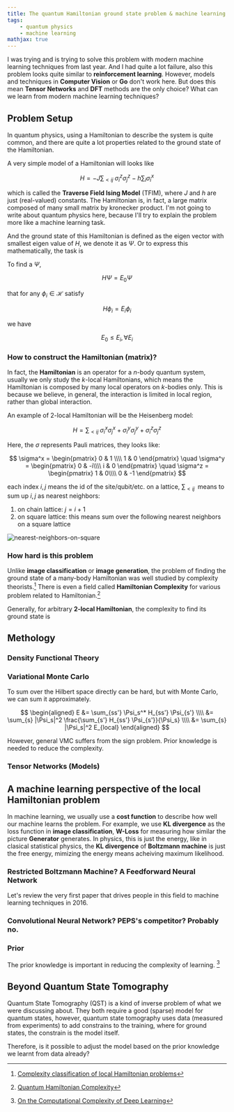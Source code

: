 ```yaml
---
title: The quantum Hamiltonian ground state problem & machine learning
tags: 
    - quantum physics
    - machine learning
mathjax: true
---
```


I was trying and is trying to solve this problem with modern machine learning techniques from last year. And I had quite a lot failure, also this problem looks quite similar to **reinforcement learning**. However, models and techniques in **Computer Vision** or **Go** don't work here. But does this mean **Tensor Networks** and **DFT** methods are the only choice? What can we learn from modern machine learning techniques?

## Problem Setup

In quantum physics, using a Hamiltonian to describe the system is quite common, and there are quite a lot properties related to the ground state of the Hamiltonian.

A very simple model of a Hamiltonian will looks like

$$
H = -J\sum_{< ij \>} \sigma^z_i \sigma^z_j - h \sum_i \sigma^x_i
$$

which is called the **Traverse Field Ising Model** (TFIM), where $J$ and $h$ are just (real-valued) constants. The Hamiltonian is, in fact, a large matrix composed of many small matrix by kronecker product. I'm not going to write about quantum physics here, because I'll try to explain the problem more like a machine learning task.

And the ground state of this Hamiltonian is defined as the eigen vector with smallest eigen value of $H$, we denote it as $\Psi$. Or to express this mathematically, the task is

To find a $\Psi$, 

$$
H\Psi = E_0 \Psi
$$

that for any $\phi_i \in \mathcal{H}$ satisfy

$$
H\phi_i = E_i \phi_i
$$

we have

$$
E_0 \leq E_i, \forall E_i
$$

### How to construct the Hamiltonian (matrix)?

In fact, the **Hamiltonian** is an operator for a $n$-body quantum system, usually we only study the $k$-local Hamiltonians, which means the Hamiltonian is composed by many local operators on $k$-bodies only. This is because we believe, in general, the interaction is limited in local region, rather than global interaction.

An example of $2$-local Hamiltonian will be the Heisenberg model:

$$
H = \sum_{< ij \>} \sigma^x_i \sigma^x_j + \sigma^y_i \sigma^y_j + \sigma^z_i \sigma^z_j
$$

Here, the $\sigma$ represents Pauli matrices, they looks like:

$$
\sigma^x = \begin{pmatrix}
0 & 1 \\\\
1 & 0
\end{pmatrix}
\quad
\sigma^y = \begin{pmatrix}
0 & -i\\\\
i &  0
\end{pmatrix}
\quad
\sigma^z = \begin{pmatrix}
1 &  0\\\\
0 & -1
\end{pmatrix}
$$

each index $i, j$ means the id of the site/qubit/etc. on a lattice, $\sum_{< ij \>}$ means to sum up $i, j$ as nearest neighbors:

1. on chain lattice: $j = i+1$
2. on square lattice: this means sum over the following nearest neighbors on a square lattice

![nearest-neighbors-on-square]()


### How hard is this problem

Unlike **image classification** or **image generation**, the problem of finding the ground state of a many-body
Hamiltonian was well studied by complexity theorists.[^toby2013] There is even a field called **Hamiltonian Complexity** for
various problem related to Hamiltonian.[^sevag2016]


Generally, for arbitrary **2-local Hamiltonian**, the complexity to find its ground state is

[^toby2013]: [Complexity classification of local Hamiltonian problems](https://arxiv.org/abs/1311.3161)
[^sevag2016]: [Quantum Hamiltonian Complexity](https://arxiv.org/abs/1401.3916)

## Methology

### Density Functional Theory

### Variational Monte Carlo

To sum over the Hilbert space directly can be hard, but with Monte Carlo, we can sum it approximately.

$$
\begin{aligned}
E &= \sum_{ss'} \Psi_s^* H_{ss'} \Psi_{s'} \\\\
  &= \sum_{s} |\Psi_s|^2 \frac{\sum_{s'} H_{ss'} \Psi_{s'}}{\Psi_s} \\\\
  &= \sum_{s} |\Psi_s|^2 E_{local}
\end{aligned}
$$

However, general VMC suffers from the sign problem. Prior knowledge is needed to reduce the complexity.

### Tensor Networks (Models)

## A machine learning perspective of the local Hamiltonian problem

In machine learning, we usually use a **cost function** to describe how well our machine learns the problem. For example, we use **KL divergence**
as the loss function in **image classification**, **W-Loss** for measuring how similar the picture **Generator** generates. In physics, this is just
the energy, like in clasical statistical physics, the **KL divergence** of **Boltzmann machine** is just the free energy, mimizing the energy means
acheiving maximum likelihood.

### Restricted Boltzmann Machine? A Feedforward Neural Network

Let's review the very first paper that drives people in this field to machine learning techniques in 2016.

### Convolutional Neural Network? PEPS's competitor? Probably no.

### Prior

The prior knowledge is important in reducing the complexity of learning. [^shai2014]

[^shai2014]: [On the Computational Complexity of Deep Learning](http://lear.inrialpes.fr/workshop/osl2015/slides/osl2015_shalev_shwartz.pdf)


## Beyond Quantum State Tomography

Quantum State Tomography (QST) is a kind of inverse problem of what we were discussing about. They both require a good (sparse) model for quantum states,
however, quantum state tomography uses data (measured from experiments) to add constrains to the training, where for ground states, the constrain is
the model itself.

Therefore, is it possible to adjust the model based on the prior knowledge we learnt from data already?

